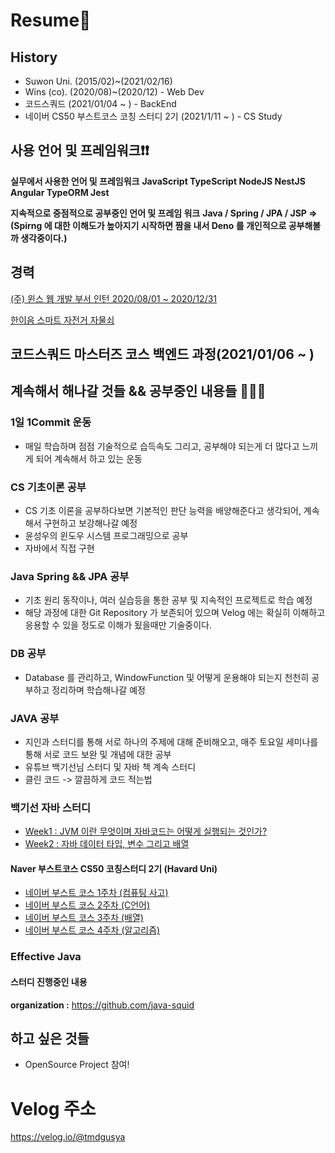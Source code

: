 # Resume👋

## History

* Suwon Uni. (2015/02)~(2021/02/16)
* Wins (co). (2020/08)~(2020/12) - Web Dev
* 코드스쿼드 (2021/01/04 ~ ) - BackEnd
* 네이버 CS50 부스트코스 코칭 스터디 2기 (2021/1/11 ~ ) - CS Study

## 사용 언어 및 프레임워크❗️❗️

**실무에서 사용한 언어 및 프레임워크**
**JavaScript TypeScript NodeJS NestJS Angular TypeORM Jest** <br>

**지속적으로 중점적으로 공부중인 언어 및 프레임 워크**
**Java / Spring / JPA / JSP => (Spirng 에 대한 이해도가 높아지기 시작하면 짬을 내서 Deno 를 개인적으로 공부해볼까 생각중이다.)** 

## 경력

[(주) 윈스 웹 개발 부서 인턴 2020/08/01 ~ 2020/12/31](https://github.com/tmdgusya/Resume/tree/main/%EC%9C%88%EC%8A%A4)

[한이음 스마트 자전거 자물쇠](https://github.com/tmdgusya/Resume/tree/main/%EC%A1%B8%EC%97%85%ED%94%84%EB%A1%9C%EC%A0%9D%ED%8A%B8)

## 코드스쿼드 마스터즈 코스 백엔드 과정(2021/01/06 ~ )

## 계속해서 해나갈 것들 && 공부중인 내용들 🧘🏻‍♂️

### 1일 1Commit 운동

* 매일 학습하며 점점 기술적으로 습득속도 그리고, 공부해야 되는게 더 많다고 느끼게 되어 계속해서 하고 있는 운동

### CS 기초이론 공부

* CS 기초 이론을 공부하다보면 기본적인 판단 능력을 배양해준다고 생각되어, 계속해서 구현하고 보강해나갈 예정
* 윤성우의 윈도우 시스템 프로그래밍으로 공부 
* 자바에서 직접 구현

### Java Spring && JPA 공부

* 기초 원리 동작이나, 여러 실습등을 통한 공부 및 지속적인 프로젝트로 학습 예정
* 해당 과정에 대한 Git Repository 가 보존되어 있으며 Velog 에는 확실히 이해하고 응용할 수 있을 정도로 이해가 됬을때만 기술중이다.

### DB 공부

* Database 를 관리하고, WindowFunction 및 어떻게 운용해야 되는지 천천히 공부하고 정리하며 학습해나갈 예정

### JAVA 공부

* 지인과 스터디를 통해 서로 하나의 주제에 대해 준비해오고, 매주 토요일 세미나를 통해 서로 코드 보완 및 개념에 대한 공부
* 유튜브 백기선님 스터디 및 자바 책 계속 스터디
* 클린 코드 -> 깔끔하게 코드 적는법

### 백기선 자바 스터디 
- [Week1 : JVM 이란 무엇이며 자바코드는 어떻게 실행되는 것인가?](https://www.notion.so/Week1-JVM-631ad7a1abae4dc596481f36266a4f42) 
- [Week2 : 자바 데이터 타입, 변수 그리고 배열](https://www.notion.so/Week2-42bb9599e8a84952bd07f71cc345218c)

#### Naver 부스트코스 CS50 코칭스터디 2기 (Havard Uni)
- [네이버 부스트 코스 1주차 (컴퓨팅 사고)](https://velog.io/@tmdgusya/%EB%84%A4%EC%9D%B4%EB%B2%84-CS-50-%EC%B2%AB%EC%A3%BC-1%EC%9D%BC%EC%B0%A8-%ED%9A%8C%EA%B3%A0)
- [네이버 부스트 코스 2주차 (C언어)](https://github.com/tmdgusya/TIL/blob/main/CLanguage/mission2/Question.c)
- [네이버 부스트 코스 3주차 (배열)](https://github.com/tmdgusya/TIL/blob/main/CLanguage/mission3/Queue.c)
- [네이버 부스트 코스 4주차 (알고리즘)](https://github.com/tmdgusya/TIL/blob/main/CLanguage/mission4/anagram.c)

### Effective Java

#### 스터디 진행중인 내용
**organization :** https://github.com/java-squid

## 하고 싶은 것들

* OpenSource Project 참여!

# Velog 주소

<https://velog.io/@tmdgusya>

<!--
**tmdgusya/tmdgusya** is a ✨ _special_ ✨ repository because its `README.md` (this file) appears on your GitHub profile.
